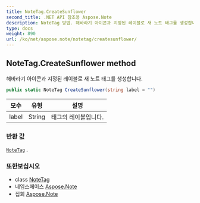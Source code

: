 ```yaml
---
title: NoteTag.CreateSunflower
second_title: .NET API 참조용 Aspose.Note
description: NoteTag 방법. 해바라기 아이콘과 지정된 레이블로 새 노트 태그를 생성합니다.
type: docs
weight: 890
url: /ko/net/aspose.note/notetag/createsunflower/
---
```

## NoteTag.CreateSunflower method

해바라기 아이콘과 지정된 레이블로 새 노트 태그를 생성합니다.

```csharp
public static NoteTag CreateSunflower(string label = "")
```

| 모수 | 유형 | 설명 |
| --- | --- | --- |
| label | String | 태그의 레이블입니다. |

### 반환 값

[`NoteTag`](../) .

### 또한보십시오

* class [NoteTag](../)
* 네임스페이스 [Aspose.Note](../../notetag/)
* 집회 [Aspose.Note](../../../)


